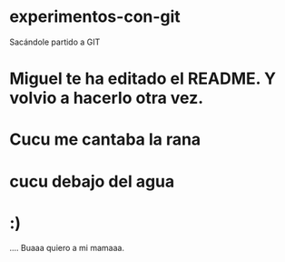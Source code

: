 # experimentos-con-git
Sacándole partido a GIT


# Miguel te ha editado el README. Y volvio a hacerlo otra vez.
# Cucu me cantaba la rana
# cucu debajo del agua
# :)

.... Buaaa quiero a mi mamaaa.
